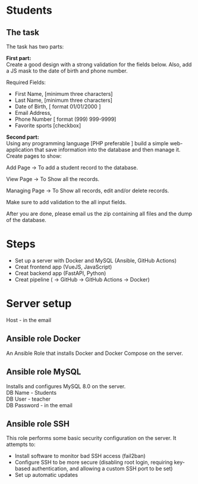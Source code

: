 # Students

## The task

The task has two parts:

**First part:**  
Create a good design with a strong validation for the fields below. Also, add a JS mask to the date of birth and phone number.

Required Fields:
- First Name, [minimum three characters]
- Last Name, [minimum three characters]
- Date of Birth, [ format 01/01/2000 ]
- Email Address,
- Phone Number [ format (999) 999-9999]
- Favorite sports [checkbox]

**Second part:**  
Using any programming language [PHP preferable ] build a simple web-application that save information into the database and then manage it. Create pages to show:

Add Page -> To add a student record to the database.

View Page -> To Show all the records.

Managing Page -> To Show all records, edit and/or delete records.



Make sure to add validation to the all input fields.



After you are done, please email us the zip containing all files and the dump of the database.
# Steps
- Set up a server with Docker and MySQL (Ansible, GitHub Actions)
- Creat frontend app (VueJS, JavaScript)
- Creat backend app (FastAPI, Python)
- Creat pipeline ( -> GitHub -> GitHub Actions -> Docker)
# Server setup
Host - in the email  
## Ansible role Docker
An Ansible Role that installs Docker and Docker Compose on the server.
## Ansible role MySQL
Installs and configures MySQL 8.0 on the server.  
DB Name - Students  
DB User - teacher  
DB Password - in the email  
## Ansible role SSH
This role performs some basic security configuration on the server. It attempts to:
- Install software to monitor bad SSH access (fail2ban)
- Configure SSH to be more secure (disabling root login, requiring key-based authentication, and allowing a custom SSH port to be set)
- Set up automatic updates